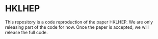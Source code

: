# HKLHEP
This repository is a code reproduction of the paper HKLHEP. We are only releasing part of the code for now. Once the paper is accepted, we will release the full code.
